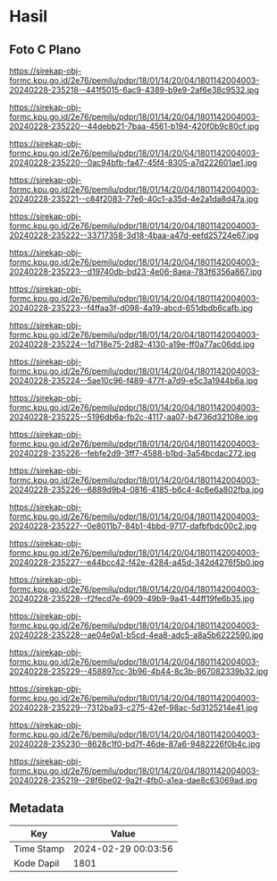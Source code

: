 # Hasil

## Foto C Plano

https://sirekap-obj-formc.kpu.go.id/2e76/pemilu/pdpr/18/01/14/20/04/1801142004003-20240228-235218--441f5015-6ac9-4389-b9e9-2af6e38c9532.jpg

https://sirekap-obj-formc.kpu.go.id/2e76/pemilu/pdpr/18/01/14/20/04/1801142004003-20240228-235220--44debb21-7baa-4561-b194-420f0b9c80cf.jpg

https://sirekap-obj-formc.kpu.go.id/2e76/pemilu/pdpr/18/01/14/20/04/1801142004003-20240228-235220--0ac94bfb-fa47-45f4-8305-a7d222601ae1.jpg

https://sirekap-obj-formc.kpu.go.id/2e76/pemilu/pdpr/18/01/14/20/04/1801142004003-20240228-235221--c84f2083-77e6-40c1-a35d-4e2a1da8d47a.jpg

https://sirekap-obj-formc.kpu.go.id/2e76/pemilu/pdpr/18/01/14/20/04/1801142004003-20240228-235222--33717358-3d18-4baa-a47d-eefd25724e67.jpg

https://sirekap-obj-formc.kpu.go.id/2e76/pemilu/pdpr/18/01/14/20/04/1801142004003-20240228-235223--d19740db-bd23-4e06-8aea-783f6356a867.jpg

https://sirekap-obj-formc.kpu.go.id/2e76/pemilu/pdpr/18/01/14/20/04/1801142004003-20240228-235223--f4ffaa3f-d098-4a19-abcd-651dbdb6cafb.jpg

https://sirekap-obj-formc.kpu.go.id/2e76/pemilu/pdpr/18/01/14/20/04/1801142004003-20240228-235224--1d718e75-2d82-4130-a19e-ff0a77ac06dd.jpg

https://sirekap-obj-formc.kpu.go.id/2e76/pemilu/pdpr/18/01/14/20/04/1801142004003-20240228-235224--5ae10c96-f489-477f-a7d9-e5c3a1944b6a.jpg

https://sirekap-obj-formc.kpu.go.id/2e76/pemilu/pdpr/18/01/14/20/04/1801142004003-20240228-235225--5196db6a-fb2c-4117-aa07-b4736d32108e.jpg

https://sirekap-obj-formc.kpu.go.id/2e76/pemilu/pdpr/18/01/14/20/04/1801142004003-20240228-235226--febfe2d9-3ff7-4588-b1bd-3a54bcdac272.jpg

https://sirekap-obj-formc.kpu.go.id/2e76/pemilu/pdpr/18/01/14/20/04/1801142004003-20240228-235226--6889d9b4-0816-4185-b6c4-4c6e6a802fba.jpg

https://sirekap-obj-formc.kpu.go.id/2e76/pemilu/pdpr/18/01/14/20/04/1801142004003-20240228-235227--0e8011b7-84b1-4bbd-9717-dafbfbdc00c2.jpg

https://sirekap-obj-formc.kpu.go.id/2e76/pemilu/pdpr/18/01/14/20/04/1801142004003-20240228-235227--e44bcc42-f42e-4284-a45d-342d4276f5b0.jpg

https://sirekap-obj-formc.kpu.go.id/2e76/pemilu/pdpr/18/01/14/20/04/1801142004003-20240228-235228--f2fecd7e-6909-49b9-9a41-44ff19fe6b35.jpg

https://sirekap-obj-formc.kpu.go.id/2e76/pemilu/pdpr/18/01/14/20/04/1801142004003-20240228-235228--ae04e0a1-b5cd-4ea8-adc5-a8a5b6222590.jpg

https://sirekap-obj-formc.kpu.go.id/2e76/pemilu/pdpr/18/01/14/20/04/1801142004003-20240228-235229--458897cc-3b96-4b44-8c3b-867082339b32.jpg

https://sirekap-obj-formc.kpu.go.id/2e76/pemilu/pdpr/18/01/14/20/04/1801142004003-20240228-235229--7312ba93-c275-42ef-98ac-5d3125214e41.jpg

https://sirekap-obj-formc.kpu.go.id/2e76/pemilu/pdpr/18/01/14/20/04/1801142004003-20240228-235230--8628c1f0-bd7f-46de-87a6-9482226f0b4c.jpg

https://sirekap-obj-formc.kpu.go.id/2e76/pemilu/pdpr/18/01/14/20/04/1801142004003-20240228-235219--28f6be02-9a2f-4fb0-a1ea-dae8c63069ad.jpg


## Metadata

| Key        | Value               |
| ---------- | ------------------- |
| Time Stamp | 2024-02-29 00:03:56 |
| Kode Dapil | 1801                |



